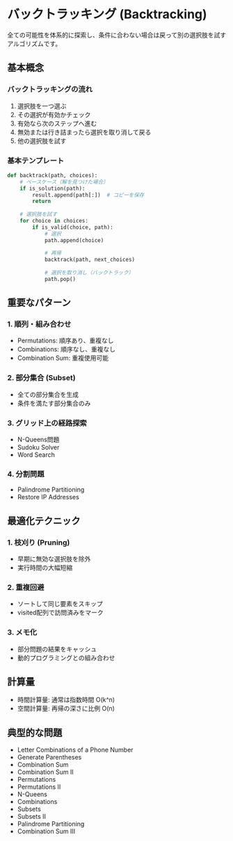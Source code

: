 # バックトラッキング (Backtracking)

全ての可能性を体系的に探索し、条件に合わない場合は戻って別の選択肢を試すアルゴリズムです。

## 基本概念

### バックトラッキングの流れ

1. 選択肢を一つ選ぶ
2. その選択が有効かチェック
3. 有効なら次のステップへ進む
4. 無効または行き詰まったら選択を取り消して戻る
5. 他の選択肢を試す

### 基本テンプレート

```python
def backtrack(path, choices):
    # ベースケース（解を見つけた場合）
    if is_solution(path):
        result.append(path[:])  # コピーを保存
        return
    
    # 選択肢を試す
    for choice in choices:
        if is_valid(choice, path):
            # 選択
            path.append(choice)
            
            # 再帰
            backtrack(path, next_choices)
            
            # 選択を取り消し（バックトラック）
            path.pop()
```

## 重要なパターン

### 1. 順列・組み合わせ

- Permutations: 順序あり、重複なし
- Combinations: 順序なし、重複なし
- Combination Sum: 重複使用可能

### 2. 部分集合 (Subset)

- 全ての部分集合を生成
- 条件を満たす部分集合のみ

### 3. グリッド上の経路探索

- N-Queens問題
- Sudoku Solver
- Word Search

### 4. 分割問題

- Palindrome Partitioning
- Restore IP Addresses

## 最適化テクニック

### 1. 枝刈り (Pruning)

- 早期に無効な選択肢を除外
- 実行時間の大幅短縮

### 2. 重複回避

- ソートして同じ要素をスキップ
- visited配列で訪問済みをマーク

### 3. メモ化

- 部分問題の結果をキャッシュ
- 動的プログラミングとの組み合わせ

## 計算量

- 時間計算量: 通常は指数時間 O(k^n)
- 空間計算量: 再帰の深さに比例 O(n)

## 典型的な問題

-  Letter Combinations of a Phone Number
-  Generate Parentheses
-  Combination Sum
-  Combination Sum II
-  Permutations
-  Permutations II
-  N-Queens
-  Combinations
-  Subsets
-  Subsets II
-  Palindrome Partitioning
-  Combination Sum III
